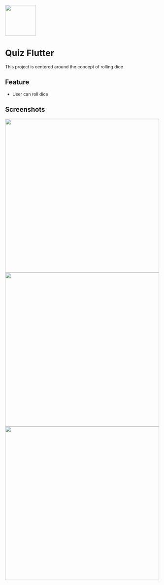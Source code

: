 <img src="https://github.com/zeo18/Quiz_flutterr/assets/90707486/ccf1302b-38be-472f-84ac-38f05341598b"  height="100">

<h1>Quiz Flutter</h1>

<p>This project is centered around the concept of rolling dice</p>


<h2>Feature</h2>
<ul>
  <li>User can roll dice</li>
 
</ul>

<h2>Screenshots</h2>
<img src="https://github.com/zeo18/Quiz_flutterr/assets/90707486/c467643f-b357-4ced-9a39-ac0c24556d01"  height="500">
<img src="https://github.com/zeo18/Quiz_flutterr/assets/90707486/1257011a-8071-4c7c-90a6-672c5ab77fac"  height="500">
<img src="https://github.com/zeo18/Quiz_flutterr/assets/90707486/a98daba1-e1ae-421b-87f4-240161e7b844"  height="500">







